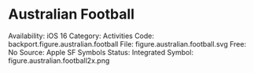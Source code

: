 # Australian Football

Availability: iOS 16
Category: Activities
Code: backport.figure.australian.football
File: figure.australian.football.svg
Free: No
Source: Apple SF Symbols
Status: Integrated
Symbol: figure.australian.football2x.png